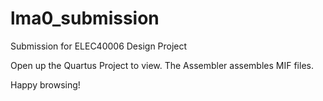 # lma0_submission
Submission for ELEC40006 Design Project

Open up the Quartus Project to view.
The Assembler assembles MIF files.

Happy browsing!
